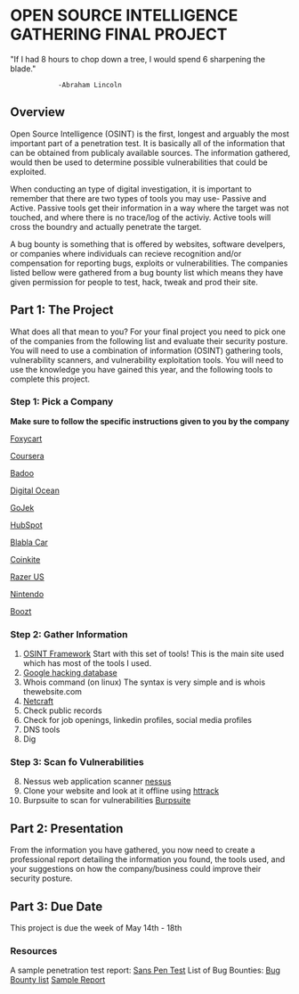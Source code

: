 # OPEN SOURCE INTELLIGENCE GATHERING FINAL PROJECT 

"If I had 8 hours to chop down a tree, I would spend 6 sharpening the blade."

                -Abraham Lincoln
                
## Overview
Open Source Intelligence (OSINT) is the first, longest and arguably the most important part of a penetration test. It is basically all of the information that can be obtained from publicaly available sources. The information gathered, would then be used to determine possible vulnerabilities that could be exploited.  

When conducting an type of digital investigation, it is important to remember that there are two types of tools you may use- Passive and Active. Passive tools get their information in a way where the target was not touched, and where there is no trace/log of the activiy. Active tools will cross the boundry and actually penetrate the target. 

A bug bounty is something that is offered by websites, software develpers, or companies where individuals can recieve recognition and/or compensation for reporting bugs, exploits or vulnerabilities. The companies listed bellow were gathered from a bug bounty list which means they have given permission for people to test, hack, tweak and prod their site. 

## Part 1: The Project
What does all that mean to you? For your final project you need to pick one of the companies from the following list and evaluate their security posture.  You will need to use a combination of information (OSINT) gathering tools, vulnerability scanners, and vulnerability exploitation tools.  You will need to use the knowledge you have gained this year, and the following tools to complete this project. 

### Step 1: Pick a Company 
**Make sure to follow the specific instructions given to you by the company**

[Foxycart](https://bugcrowd.com/foxycart?utm_source=the-list&utm_medium=list-link&utm_campaign=foxycart)

[Coursera](https://hackerone.com/coursera)

[Badoo](https://hackerone.com/badoo)

[Digital Ocean](https://bugcrowd.com/digitalocean)

[GoJek](https://bugcrowd.com/gojek)

[HubSpot](https://bugcrowd.com/hubspot)

[Blabla Car](https://firebounty.com/bug-bounty-program/897/blablacar)

[Coinkite](https://hackerone.com/coinkite)

[Razer US](https://firebounty.com/bug-bounty-program/851/razer-us)

[Nintendo](https://firebounty.com/bug-bounty-program/762/nintendo)

[Boozt](https://firebounty.com/bug-bounty-program/706/boozt-fashion-ab)


### Step 2: Gather Information
1. [OSINT Framework](http://osintframework.com/) Start with this set of tools! This is the main site used which has most of the tools I used.
2. [Google hacking database](https://www.exploit-db.com/google-hacking-database/)
3. Whois command (on linux)
  The syntax is very simple and is whois thewebsite.com
4. [Netcraft](https://searchdns.netcraft.com/)
5. Check public records
5. Check for job openings, linkedin profiles, social media profiles
6. DNS tools
7. Dig 

### Step 3: Scan fo Vulnerabilities 
8. Nessus web application scanner [nessus](https://www.tenable.com/downloads/nessus)
9. Clone your website and look at it offline using [httrack](https://www.httrack.com/)
10. Burpsuite to scan for vulnerabilities [Burpsuite](https://portswigger.net/burp)


## Part 2: Presentation
From the information you have gathered, you now need to create a professional report detailing the information you found, the tools used, and your suggestions on how the company/business could improve their security posture. 

## Part 3: Due Date
This project is due the week of May 14th - 18th

### Resources
A sample penetration test report: [Sans Pen Test](https://www.sans.org/reading-room/whitepapers/auditing/conducting-penetration-test-organization-67)
List of Bug Bounties: [Bug Bounty list](https://hackerone.com/bug-bounty-programs)
[Sample Report](http://www.niiconsulting.com/services/security-assessment/NII_Sample_PT_Report.pdf)

